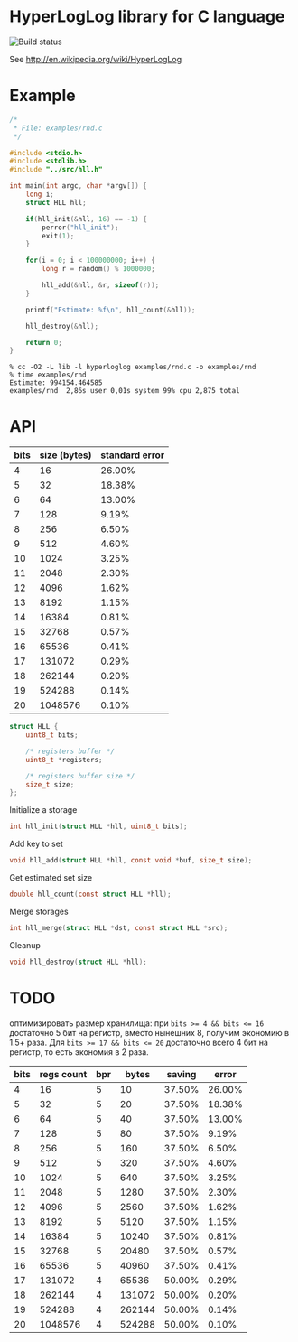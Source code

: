 HyperLogLog library for C language
===
![Build status](https://travis-ci.org/avz/hll.svg?branch=master)

See http://en.wikipedia.org/wiki/HyperLogLog

Example
==

```c
/*
 * File: examples/rnd.c
 */

#include <stdio.h>
#include <stdlib.h>
#include "../src/hll.h"

int main(int argc, char *argv[]) {
	long i;
	struct HLL hll;

	if(hll_init(&hll, 16) == -1) {
		perror("hll_init");
		exit(1);
	}

	for(i = 0; i < 100000000; i++) {
		long r = random() % 1000000;

		hll_add(&hll, &r, sizeof(r));
	}

	printf("Estimate: %f\n", hll_count(&hll));

	hll_destroy(&hll);

	return 0;
}
```
```
% cc -O2 -L lib -l hyperloglog examples/rnd.c -o examples/rnd
% time examples/rnd
Estimate: 994154.464585
examples/rnd  2,86s user 0,01s system 99% cpu 2,875 total
```


API
==

|bits|size (bytes) | standard error  |
|----|---------|--------|
|  4 |      16 | 26.00% |
|  5 |      32 | 18.38% |
|  6 |      64 | 13.00% |
|  7 |     128 |  9.19% |
|  8 |     256 |  6.50% |
|  9 |     512 |  4.60% |
| 10 |    1024 |  3.25% |
| 11 |    2048 |  2.30% |
| 12 |    4096 |  1.62% |
| 13 |    8192 |  1.15% |
| 14 |   16384 |  0.81% |
| 15 |   32768 |  0.57% |
| 16 |   65536 |  0.41% |
| 17 |  131072 |  0.29% |
| 18 |  262144 |  0.20% |
| 19 |  524288 |  0.14% |
| 20 | 1048576 |  0.10% |

```c
struct HLL {
	uint8_t bits;

	/* registers buffer */
	uint8_t *registers;

	/* registers buffer size */
	size_t size;
};
```

Initialize a storage
```c
int hll_init(struct HLL *hll, uint8_t bits);
```

Add key to set
```c
void hll_add(struct HLL *hll, const void *buf, size_t size);
```

Get estimated set size
```c
double hll_count(const struct HLL *hll);
```

Merge storages
```c
int hll_merge(struct HLL *dst, const struct HLL *src);
```

Cleanup
```c
void hll_destroy(struct HLL *hll);
```

TODO
==

оптимизировать размер хранилища: при `bits >= 4 && bits <= 16` достаточно
5 бит на регистр, вместо нынешних 8, получим экономию в 1.5+ раза. Для
`bits >= 17 && bits <= 20` достаточно всего 4 бит на регистр, то есть
экономия в 2 раза.

|bits|regs count|bpr| bytes | saving | error  |
|----|---------|---|--------|--------|--------|
|  4 |      16 | 5 |     10 | 37.50% | 26.00% |
|  5 |      32 | 5 |     20 | 37.50% | 18.38% |
|  6 |      64 | 5 |     40 | 37.50% | 13.00% |
|  7 |     128 | 5 |     80 | 37.50% |  9.19% |
|  8 |     256 | 5 |    160 | 37.50% |  6.50% |
|  9 |     512 | 5 |    320 | 37.50% |  4.60% |
| 10 |    1024 | 5 |    640 | 37.50% |  3.25% |
| 11 |    2048 | 5 |   1280 | 37.50% |  2.30% |
| 12 |    4096 | 5 |   2560 | 37.50% |  1.62% |
| 13 |    8192 | 5 |   5120 | 37.50% |  1.15% |
| 14 |   16384 | 5 |  10240 | 37.50% |  0.81% |
| 15 |   32768 | 5 |  20480 | 37.50% |  0.57% |
| 16 |   65536 | 5 |  40960 | 37.50% |  0.41% |
| 17 |  131072 | 4 |  65536 | 50.00% |  0.29% |
| 18 |  262144 | 4 | 131072 | 50.00% |  0.20% |
| 19 |  524288 | 4 | 262144 | 50.00% |  0.14% |
| 20 | 1048576 | 4 | 524288 | 50.00% |  0.10% |
